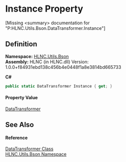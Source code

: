 # Instance Property


\[Missing &lt;summary&gt; documentation for "P:HLNC.Utils.Bson.DataTransformer.Instance"\]



## Definition
**Namespace:** <a href="N_HLNC_Utils_Bson">HLNC.Utils.Bson</a>  
**Assembly:** HLNC (in HLNC.dll) Version: 1.0.0+f84931ebd138c456b4e0448f1a8e3814bd665733

**C#**
``` C#
public static DataTransformer Instance { get; }
```



#### Property Value
<a href="T_HLNC_Utils_Bson_DataTransformer">DataTransformer</a>

## See Also


#### Reference
<a href="T_HLNC_Utils_Bson_DataTransformer">DataTransformer Class</a>  
<a href="N_HLNC_Utils_Bson">HLNC.Utils.Bson Namespace</a>  
